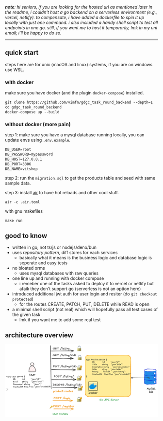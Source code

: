 ***note**: hi seniors, if you are looking for the hosted url as mentioned later in the readme, i couldn't host a go backend on a serverless environment (e.g., vercel, netlify). to compensate, i have added a dockerfile to spin it up locally with just one command. i also included a handy shell script to test all endpoints in one go. still, if you want me to host it temporarily, lmk in my uni email; i'll be happy to do so.*

---

## quick start

steps here are for unix (macOS and linux) systems, if you are on windows use WSL.

### with docker

make sure you have docker (and the plugin `docker-compose`) installed.

```
git clone https://github.com/vimfn/gdgc_task_round_backend --depth=1
cd gdgc_task_round_backend
docker-compose up --build
```

### without docker (more pain)

step 1: make sure you have a mysql database running locally, you can update envs using `.env.example`.

```
DB_USER=root
DB_PASSWORD=mypassword
DB_HOST=127.0.0.1
DB_PORT=3306
DB_NAME=vitshop
```
step 2: run the `migration.sql` to get the products table and seed with same sample data.

step 3: install [air](https://github.com/air-verse/air) to have hot reloads and other cool stuff.

```
air -c .air.toml
```

with gnu makefiles

```
make run
```

## good to know 

- written in go, not ts/js or nodejs/deno/bun
- uses *repository pattern*, diff stores for each services
    - basically what it means is the business logic and database logic is seperate and easy tests
- no bloated orms
    - uses mysql databases with raw queries
- one line up and running with docker compose
    - i remeber one of the tasks asked to deploy it to vercel or netlify but afaik they don't support go (serverless is not an option here)
- introduced additional jwt auth for user login and resiter (do `git checkout protected`)
    - for the routes CREATE, PATCH, PUT, DELETE while READ is open
- a minimal shell script (not real) which will hopefully pass all test cases of the given task
    - lmk if you want me to add some real test

## architecture overview

![shop.png](./.github/shop.png)
